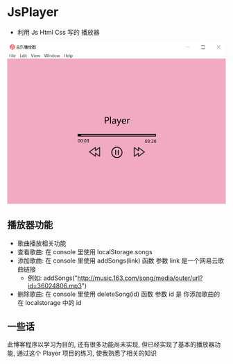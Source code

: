 # JsPlayer
- 利用 Js Html Css 写的 播放器

![image](https://github.com/artisanbox/JsPlayer/blob/main/demoImages/interface.png)

## 播放器功能
- 歌曲播放相关功能
- 查看歌曲: 在 console 里使用 localStorage.songs
- 添加歌曲: 在 console 里使用 addSongs(link) 函数 参数 link 是一个网易云歌曲链接
  - 例如: addSongs("http://music.163.com/song/media/outer/url?id=36024806.mp3")
- 删除歌曲: 在 console 里使用 deleteSong(id) 函数 参数 id 是 你添加歌曲的在 localstorage 中的 id

## 一些话
此博客程序以学习为目的, 还有很多功能尚未实现, 但已经实现了基本的播放器功能, 通过这个 Player 项目的练习, 使我熟悉了相关的知识
